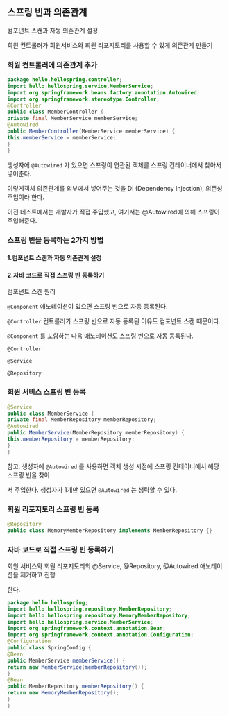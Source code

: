## 스프링 빈과 의존관계

컴포넌트 스캔과 자동 의존관계 설정

회원 컨트롤러가 회원서비스와 회원 리포지토리를 사용할 수 있게 의존관계 만들기

### 회원 컨트롤러에 의존관계 추가
```java
package hello.hellospring.controller;
import hello.hellospring.service.MemberService;
import org.springframework.beans.factory.annotation.Autowired;
import org.springframework.stereotype.Controller;
@Controller
public class MemberController {
private final MemberService memberService;
@Autowired
public MemberController(MemberService memberService) {
this.memberService = memberService;
}
}
```
생성자에 `@Autowired` 가 있으면 스프링이 연관된 객체를 스프링 컨테이너에서 찾아서 넣어준다. 

이렇게객체 의존관계를 외부에서 넣어주는 것을 DI (Dependency Injection), 의존성 주입이라 한다.

이전 테스트에서는 개발자가 직접 주입했고, 여기서는 @Autowired에 의해 스프링이 주입해준다.



### 스프링 빈을 등록하는 2가지 방법

#### 1.컴포넌트 스캔과 자동 의존관계 설정

#### 2.자바 코드로 직접 스프링 빈 등록하기

컴포넌트 스캔 원리

`@Component` 애노테이션이 있으면 스프링 빈으로 자동 등록된다.

`@Controller` 컨트롤러가 스프링 빈으로 자동 등록된 이유도 컴포넌트 스캔 때문이다.

`@Component` 를 포함하는 다음 애노테이션도 스프링 빈으로 자동 등록된다.

`@Controller`

`@Service`

`@Repository`

### 회원 서비스 스프링 빈 등록
```java
@Service
public class MemberService {
private final MemberRepository memberRepository;
@Autowired
public MemberService(MemberRepository memberRepository) {
this.memberRepository = memberRepository;
}
}
```

참고: 생성자에 `@Autowired` 를 사용하면 객체 생성 시점에 스프링 컨테이너에서 해당 스프링 빈을 찾아

서 주입한다. 생성자가 1개만 있으면 `@Autowired` 는 생략할 수 있다.

### 회원 리포지토리 스프링 빈 등록
```java
@Repository
public class MemoryMemberRepository implements MemberRepository {}
```

### 자바 코드로 직접 스프링 빈 등록하기
회원 서비스와 회원 리포지토리의 @Service, @Repository, @Autowired 애노테이션을 제거하고 진행

한다.

```java
package hello.hellospring;
import hello.hellospring.repository.MemberRepository;
import hello.hellospring.repository.MemoryMemberRepository;
import hello.hellospring.service.MemberService;
import org.springframework.context.annotation.Bean;
import org.springframework.context.annotation.Configuration;
@Configuration
public class SpringConfig {
@Bean
public MemberService memberService() {
return new MemberService(memberRepository());
}
@Bean
public MemberRepository memberRepository() {
return new MemoryMemberRepository();
}
}
```
